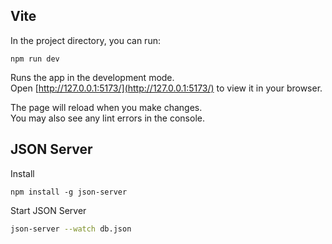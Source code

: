 ## Vite

In the project directory, you can run:

```
npm run dev
```

Runs the app in the development mode.\
Open [http://127.0.0.1:5173/](http://127.0.0.1:5173/) to view it in your browser.

The page will reload when you make changes.\
You may also see any lint errors in the console.


## JSON Server 

Install 

```
npm install -g json-server
```

Start JSON Server

```bash
json-server --watch db.json
```

